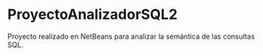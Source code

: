 # ProyectoAnalizadorSQL2
 Proyecto realizado en NetBeans para analizar la semántica de las consultas SQL.
